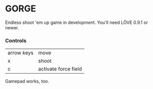 GORGE
=====

Endless shoot 'em up game in development.
You'll need LÖVE 0.9.1 or newer.

### Controls ###
<table>
	<tr><td>arrow keys</td>			<td>move</td></tr>
	<tr><td>x</td>					<td>shoot</td></tr>
	<tr><td>c</td>					<td>activate force field</td></tr>
</table>

Gamepad works, too.
